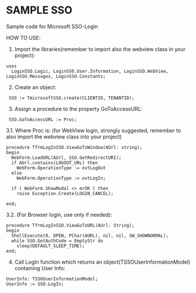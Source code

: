 # SAMPLE SSO

Sample code for Microsoft SSO-Login

HOW TO USE:

1. Import the libraries(remember to import also the webview class in your project):

```
uses
  LoginSSO.Logic, LoginSSO.User.Information, LoginSSO.WebView, LoginSSO.Messages, LoginSSO.Constants;
```

2. Create an object:

```
 SSO := TmicrosoftSSO.create(CLIENTID, TENANTID);
```

3. Assign a procedure to the property GoToAccessURL:

```
 SSO.GoToAccessURL := Proc;
```

3.1. Where Proc is: (for WebView login, strongly suggested, remember to also import the webview class into your project)

```
procedure TfrmLogInSSO.ViewGoToWindow(AUrl: string);
begin
  WebForm.LoadURL(AUrl, SSO.GetRedirectURI);
  if AUrl.contains(LOGOUT_URL) then
    WebForm.OperationType := ovtLogOut
  else
    WebForm.OperationType := ovtLogIn;

  if ( WebForm.ShowModal <> mrOK ) then
    raise Exception.Create(LOGIN_CANCEL);

end;
```

3.2. (For Browser login, use only if needed):

```
procedure TfrmLogInSSO.ViewGoToURL(AUrl: String);
begin
  ShellExecute(0, OPEN, PChar(AURL), nil, nil, SW_SHOWNORMAL);
  while SSO.GetAuthCode = EmptyStr do
    sleep(DEFAULT_SLEEP_TIME);
end;
```

4. Call LogIn function which returns an object(TSSOUserInformationModel) containing User Info:

```
UserInfo: TSSOUserInformationModel;
UserInfo := SSO.LogIn;
```
